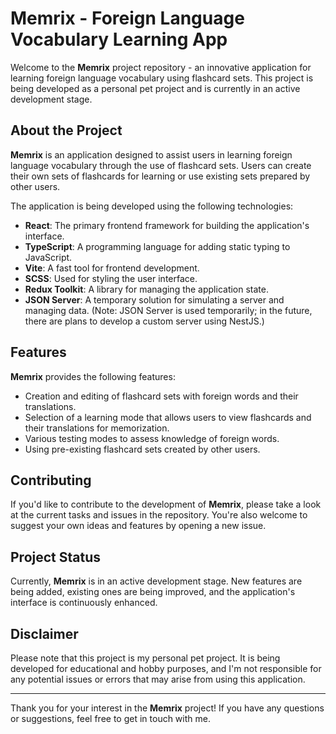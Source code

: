 # Memrix - Foreign Language Vocabulary Learning App

Welcome to the **Memrix** project repository - an innovative application for learning foreign language vocabulary using flashcard sets. This project is being developed as a personal pet project and is currently in an active development stage.

## About the Project

**Memrix** is an application designed to assist users in learning foreign language vocabulary through the use of flashcard sets. Users can create their own sets of flashcards for learning or use existing sets prepared by other users.

The application is being developed using the following technologies:

- **React**: The primary frontend framework for building the application's interface.
- **TypeScript**: A programming language for adding static typing to JavaScript.
- **Vite**: A fast tool for frontend development.
- **SCSS**: Used for styling the user interface.
- **Redux Toolkit**: A library for managing the application state.
- **JSON Server**: A temporary solution for simulating a server and managing data. (Note: JSON Server is used temporarily; in the future, there are plans to develop a custom server using NestJS.)

## Features

**Memrix** provides the following features:

- Creation and editing of flashcard sets with foreign words and their translations.
- Selection of a learning mode that allows users to view flashcards and their translations for memorization.
- Various testing modes to assess knowledge of foreign words.
- Using pre-existing flashcard sets created by other users.

## Contributing

If you'd like to contribute to the development of **Memrix**, please take a look at the current tasks and issues in the repository. You're also welcome to suggest your own ideas and features by opening a new issue.

## Project Status

Currently, **Memrix** is in an active development stage. New features are being added, existing ones are being improved, and the application's interface is continuously enhanced.

## Disclaimer

Please note that this project is my personal pet project. It is being developed for educational and hobby purposes, and I'm not responsible for any potential issues or errors that may arise from using this application.

---

Thank you for your interest in the **Memrix** project! If you have any questions or suggestions, feel free to get in touch with me.

